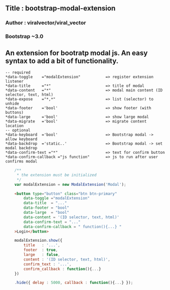 ## Title 	: bootstrap-modal-extension
### Author 	: viralvector/viral_vector
### Bootstrap ~3.0 

## An extension for bootratp modal js. An easy syntax to add a bit of functionality.

	-- required
	*data-toggle 	="modalExtension" 			=> register extension listener
	*data-title 	="*" 						=> title of modal
	*data-content 	="*" 						=> modal main content (ID selector, text, html)
	*data-expose 	="*,*" 						=> list (selector) to unhide
	*data-footer 	='bool'						=> show footer (with buttons)
	*data-large 	='bool'						=> show large modal
	*data-migrate 	='bool'						=> migrate content location
	-- optional
	*data-keyboard 	='bool'						=> Bootstrap modal -> allow keyboard
	*data-backdrop 	='static..'					=> Bootstrap modal -> set modal backdrop
	*data-confirm-text ="*" 					=> text for confirm button
	*data-confirm-callback ="js function" 		=> js to run after user confirms modal

```javascript
	/**
	 * the extension must be initialized
	 */
	var modalExtension = new ModalExtension('Modal');
```
```html
	<button type="button" class="btn btn-primary"
		data-toggle ="modalExtension"
		data-title 	= "..."
		data-footer = "bool"
        data-large 	= "bool"
		data-content = '(ID selector, text, html)'
		data-confirm-text = "..."
		data-confirm-callback = " function(){...} "
	>Login</button>             
```
```javascript
	modalExtension.show({
		title 	: '...',
		footer 	: true,
        large 	: false,
		content : '(ID selector, text, html)',
		confirm_text : '...',
		confirm_callback : function(){...}
	})

	.hide({ delay : 5000, callback : function(){...} });
```